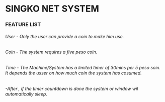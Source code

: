 # SINGKO NET SYSTEM
### FEATURE LIST
###### User - Only the user can provide a coin to make him use.
###### Coin - The system requires a five peso coin.
###### Time - The Machine/System has a limited timer of 30mins per 5 peso soin. It depends the usser on how much coin the system has cosumed.
###### -After , if the timer countdown is done the system or window wil automatically sleep.

